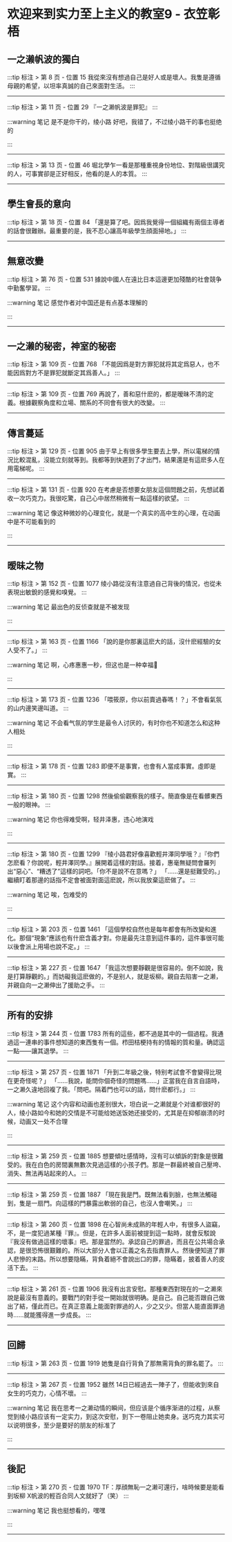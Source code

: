 # 欢迎来到实力至上主义的教室9 - 衣笠彰梧

## 一之濑帆波的獨白 

:::tip 标注 > 第 8 页 - 位置 15
我從來沒有想過自己是好人或是壞人。我隻是遵循母親的希望，以坦率真誠的自己來面對生活。
:::

---

:::tip 标注 > 第 11 页 - 位置 29
『一之濑帆波是罪犯』
:::

:::warning 笔记
是不是你干的，绫小路
好吧，我错了，不过绫小路干的事也挺绝的

:::

---

:::tip 标注 > 第 13 页 - 位置 46
堀北學乍一看是那種重視身份地位、對階級很講究的人，可事實卻是正好相反，他看的是人的本質。
:::

---

## 學生會長的意向 

:::tip 标注 > 第 18 页 - 位置 84
「還是算了吧。因爲我覺得一個組織有兩個主導者的話會很難辦。最重要的是，我不忍心讓高年級學生顔面掃地。」
:::

---

## 無意改變 

:::tip 标注 > 第 76 页 - 位置 531
據說中國人在遠比日本這邊更加殘酷的社會競争中勤奮學習。
:::

:::warning 笔记
感觉作者对中国还是有点基本理解的

:::

---

## 一之濑的秘密，神室的秘密 

:::tip 标注 > 第 109 页 - 位置 768
「不能因爲是對方罪犯就将其定爲惡人，也不能因爲對方不是罪犯就斷定其爲善人。」
:::

---

:::tip 标注 > 第 109 页 - 位置 769
再說了，善和惡什麽的，都是暧昧不清的定義。根據觀察角度和立場、關系的不同會有很大的改變。
:::

---

## 傳言蔓延 

:::tip 标注 > 第 129 页 - 位置 905
由于早上有很多學生要去上學，所以電梯的情況比較混亂，沒能立刻就等到。我都等到快遲到了才出門，結果還是有這麽多人在用電梯呢。
:::

---

:::tip 标注 > 第 131 页 - 位置 920
在考慮是否想要女朋友這個問題之前，先想試着收一次巧克力。我很吃驚，自己心中居然稍微有一點這樣的欲望。
:::

:::warning 笔记
像这种微妙的心理变化，就是一个真实的高中生的心理，在动画中是不可能看到的

:::

---

## 暧昧之物 

:::tip 标注 > 第 152 页 - 位置 1077
绫小路從沒有注意過自己背後的情況，也從未表現出敏銳的感覺和嗅覺。
:::

:::warning 笔记
最出色的反侦查就是不被发现

:::

---

:::tip 标注 > 第 163 页 - 位置 1166
「說的是你那裏這麽大的話，沒什麽經驗的女人受不了。」
:::

:::warning 笔记
啊，心疼惠惠一秒，但这也是一种幸福🥰

:::

---

:::tip 标注 > 第 173 页 - 位置 1236
「喂筱原，你以前賣過春嗎！？」不會看氣氛的山内邊笑邊叫道。
:::

:::warning 笔记
不会看气氛的学生是最令人讨厌的，有时你也不知道怎么和这种人相处

:::

---

:::tip 标注 > 第 178 页 - 位置 1283
即便不是事實，也會有人當成事實。虛即是實。
:::

---

:::tip 标注 > 第 180 页 - 位置 1298
然後偷偷觀察我的樣子。簡直像是在看髒東西一般的眼神。
:::

:::warning 笔记
你也得难受啊，轻井泽惠，违心地演戏

:::

---

:::tip 标注 > 第 180 页 - 位置 1299
『绫小路君好像喜歡輕井澤同學哦？』『你們怎麽看？你說呢，輕井澤同學。』展開着這樣的對話。接着，惠毫無疑問會羅列出“惡心”、“糟透了”這樣的詞吧。「你不是說不在意嗎？」 「……還是挺難受的。」繼續盯着那邊的話指不定會被面對面這麽說，所以我放棄這麽做了。
:::

:::warning 笔记
唉，包难受的

:::

---

:::tip 标注 > 第 203 页 - 位置 1461
「這個學校自然也是每年都會有所改變和進化。那個“現象”應該也有什麽含義才對。你是最先注意到這件事的，這件事很可能以後會派上用場也說不定。」
:::

---

:::tip 标注 > 第 227 页 - 位置 1647
「我這次想要靜觀是很容易的。倒不如說，我是打算靜觀的。」而妨礙我這麽做的，不是别人，就是坂柳。親自去陷害一之濑，并親自向一之濑伸出了援助之手。
:::

---

## 所有的安排 

:::tip 标注 > 第 244 页 - 位置 1783
所有的這些，都不過是其中的一個過程。我通過這一連串的事件想知道的東西隻有一個。栉田桔梗持有的情報的質和量。确認這一點——讓其退學。
:::

---

:::tip 标注 > 第 257 页 - 位置 1871
「升到二年級之後，特别考試會不會變得比現在更奇怪呢？」 「……我說，能問你個奇怪的問題嗎……」正當我在自言自語時，一之濑久違地回複了我。「問吧。隔着門也可以的話，問什麽都行。」
:::

:::warning 笔记
这个内容和动画也差别很大，坦白说一之濑就是个对谁都很好的人，绫小路如今和她的交情是不可能给她送饭她还接受的，尤其是在抑郁崩溃的时候，动画又一处不合理

:::

---

:::tip 标注 > 第 259 页 - 位置 1885
想要傾吐感情時，沒有可以傾訴的對象是很難受的。我在白色的房間裏無數次見過這樣的小孩子們。那是一群最終被自己壓垮、消失、無法再站起來的人。
:::

---

:::tip 标注 > 第 259 页 - 位置 1887
「現在我是門。既無法看到臉，也無法觸碰到，隻是一扇門。向這樣的門暴露出軟弱的自己，也沒人會嘲笑。」
:::

---

:::tip 标注 > 第 260 页 - 位置 1898
在心智尚未成熟的年輕人中，有很多人盜竊，不，是一度犯過某種『罪』。但是，在許多人面前被提到這一點時，就會反駁說『我沒有做過這樣的壞事』吧。那是當然的。承認自己的罪過，而且在公共場合承認，是很恐怖很艱難的。所以大部分人會以正義之名去指責罪人。然後便知道了罪人悲慘的末路。所以想要隐瞞，背負着絕不會說出口的罪，隐瞞着，披着善人的皮活下去。
:::

---

:::tip 标注 > 第 261 页 - 位置 1906
我沒有出言安慰。那種東西對現在的一之濑來說是最沒有意義的。要戰鬥的對手從一開始就很明确。是自己。自己能否跟自己做出了結，僅此而已。在真正意義上能面對罪過的人，少之又少。但當人能直面罪過時……就能獲得進一步成長。
:::

---

## 回歸 

:::tip 标注 > 第 263 页 - 位置 1919
她隻是自行背負了那無需背負的罪名罷了。
:::

---

:::tip 标注 > 第 267 页 - 位置 1952
雖然 14日已經過去一陣子了，但能收到來自女生的巧克力，心情不壞。
:::

:::warning 笔记
我在思考一之濑动情的瞬间，但应该是个循序渐进的过程，从察觉到绫小路应该有一定实力，到这次安慰，到下一卷阻止她卖身。送巧克力其实可以说明很多，至少是要好的朋友的标准了

:::

---

## 後記 

:::tip 标注 > 第 270 页 - 位置 1970
TF：厚顔無恥一之濑可還行，啥時候要是能看到坂柳 X帆波的輕百合同人文就好了（笑）
:::

:::warning 笔记
我也挺想看的，嘿嘿

:::

---

